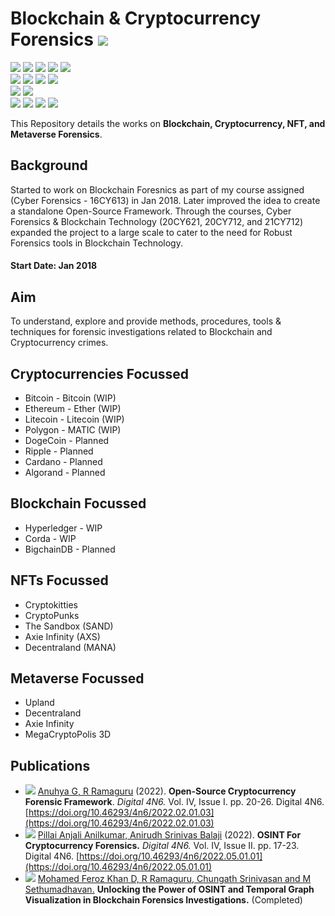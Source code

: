 # Blockchain & Cryptocurrency Forensics ![](https://img.shields.io/badge/-Live-brightgreen)
![](https://img.shields.io/badge/Batch-17CYS-green) ![](https://img.shields.io/badge/Batch-20CYS-green) ![](https://img.shields.io/badge/Batch-21CYS-green) ![](https://img.shields.io/badge/Batch-21UCYS-green) ![](https://img.shields.io/badge/Batch-22UCYS-green) <br/> ![](https://img.shields.io/badge/Focus-Blockchain_Forensics-yellow) ![](https://img.shields.io/badge/Focus-Cryptocurrency_Forensics-yellow) ![](https://img.shields.io/badge/Focus-NFT_Forensics-yellow) ![](https://img.shields.io/badge/Focus-Metaverse_Forensics-yellow) <br/>
![](https://img.shields.io/badge/Cryptocurrency-Bitcoin-blue) ![](https://img.shields.io/badge/Cryptocurrency-Ethereum-blue) <br/>
![](https://img.shields.io/badge/Blockchain-Bitcoin-blue) ![](https://img.shields.io/badge/Blockchain-Ethereum-blue)  ![](https://img.shields.io/badge/Blockchain-Hyperledger-blue)  ![](https://img.shields.io/badge/Blockchain-Corda-blue)

This Repository details the works on **Blockchain, Cryptocurrency, NFT, and Metaverse Forensics**.

## Background 
Started to work on Blockchain Foresnics as part of my course assigned (Cyber Forensics - 16CY613) in Jan 2018. Later improved the idea to create a standalone Open-Source Framework. Through the courses, Cyber Forensics & Blockchain Technology (20CY621, 20CY712, and 21CY712) expanded the project to a large scale to cater to the need for Robust Forensics tools in Blockchain Technology. 

#### Start Date: Jan 2018

## Aim 

To understand, explore and provide methods, procedures, tools & techniques for forensic investigations related to Blockchain and Cryptocurrency crimes.

## Cryptocurrencies Focussed

  - Bitcoin - Bitcoin (WIP)
  - Ethereum - Ether (WIP) 
  - Litecoin - Litecoin (WIP)
  - Polygon - MATIC (WIP)
  - DogeCoin - Planned
  - Ripple - Planned
  - Cardano - Planned
  - Algorand - Planned 


## Blockchain Focussed

  - Hyperledger - WIP
  - Corda - WIP
  - BigchainDB - Planned

## NFTs Focussed

  - Cryptokitties 
  - CryptoPunks
  - The Sandbox (SAND)
  - Axie Infinity (AXS)
  - Decentraland (MANA)

## Metaverse Focussed

 - Upland
 - Decentraland
 - Axie Infinity
 - MegaCryptoPolis 3D

## Publications
 - ![](https://img.shields.io/badge/-MTech_Course_Project-blue) [Anuhya G, R Ramaguru]() (2022). **Open-Source Cryptocurrency Forensic Framework**. _Digital 4N6._ Vol. IV, Issue I. pp. 20-26. Digital 4N6. [https://doi.org/10.46293/4n6/2022.02.01.03](https://doi.org/10.46293/4n6/2022.02.01.03)
 - ![](https://img.shields.io/badge/-MTech_Course_Project-blue) [Pillai Anjali Anilkumar, Anirudh Srinivas Balaji](a) (2022). **OSINT For Cryptocurrency Forensics.** _Digital 4N6._ Vol. IV, Issue II. pp. 17-23. Digital 4N6. [https://doi.org/10.46293/4n6/2022.05.01.01](https://doi.org/10.46293/4n6/2022.05.01.01)
 - ![](https://img.shields.io/badge/-MTech_Dissertation-blue) [Mohamed Feroz Khan D, R Ramaguru, Chungath Srinivasan and M Sethumadhavan.]() **Unlocking the Power of OSINT and Temporal Graph Visualization in Blockchain Forensics Investigations.** (Completed)
    
